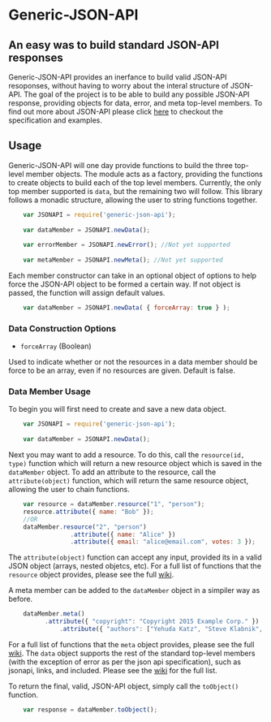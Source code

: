 # Generic-JSON-API
## An easy was to build standard JSON-API responses
Generic-JSON-API provides an inerfance to build valid JSON-API resoponses, without having to worry about the interal structure of JSON-API. The goal of the project is to be able to build any possible JSON-API response, providing objects for data, error, and meta top-level members. To find out more about JSON-API please click [here](http://jsonapi.org/format/) to checkout the specification and examples.

## Usage
Generic-JSON-API will one day provide functions to build the three top-level member objects. The module acts as a factory, providing the  functions to create objects to build each of the top level members. Currently, the only top member supported is `data`, but the remaining two will follow. This library follows a monadic structure, allowing the user to string functions together.

```javascript
	var JSONAPI = require('generic-json-api');
 
	var dataMember = JSONAPI.newData();
	
	var errorMember = JSONAPI.newError(); //Not yet supported
	
	var metaMember = JSONAPI.newMeta(); //Not yet supported
```

Each member constructor can take in an optional object of options to help force the JSON-API object to be formed a certain way. If not object is passed, the function will assign default values.

```javascript
	var dataMember = JSONAPI.newData( { forceArray: true } );
```

### Data Construction Options
* `forceArray` (Boolean)

Used to indicate whether or not the resources in a data member should be force to be an array, even if no resources are given. Default is false.

### Data Member Usage
To begin you will first need to create and save a new data object.
```javascript
	var JSONAPI = require('generic-json-api');
 
	var dataMember = JSONAPI.newData();
```
Next you may want to add a resource. To do this, call the `resource(id, type)` function which will return a new resource object which is saved in the `dataMember` object. To add an attribute to the resource, call the `attribute(object)` function, which will return the same resource object, allowing the user to chain functions.
```javascript
	var resource = dataMember.resource("1", "person");
	resource.attribute({ name: "Bob" });
	//OR
	dataMember.resource("2", "person")
				 .attribute({ name: "Alice" })
				 .attribute({ email: "alice@email.com", votes: 3 });
```
The `attribute(object)` function can accept any input, provided its in a valid JSON object (arrays, nested objetcs, etc). For a full list of functions that the `resource` object provides, please see the full [wiki](https://github.com/KeeganFerrett/Generic-JSON-API/wiki).

A meta member can be added to the `dataMember` object in a simpiler way as before.
```javascript
	dataMember.meta()
		  .attribute({ "copyright": "Copyright 2015 Example Corp." })
    		  .attribute({ "authors": ["Yehuda Katz", "Steve Klabnik", "Dan Gebhardt", "Tyler Kellen"] });
```
For a full list of functions that the `meta` object provides, please see the full [wiki](https://github.com/KeeganFerrett/Generic-JSON-API/wiki).
The `data` object supports the rest of the standard top-level members (with the exception of error as per the json api specification), such as jsonapi, links, and included. Please see the [wiki](https://github.com/KeeganFerrett/Generic-JSON-API/wiki) for the full list.

To return the final, valid, JSON-API object, simply call the `toObject()` function.
```javascript
	var response = dataMember.toObject();
```